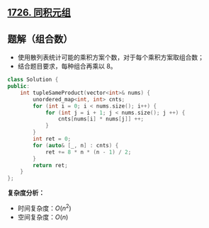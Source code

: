 ## [1726. 同积元组](https://leetcode.cn/problems/tuple-with-same-product/description/)

## 题解（组合数）

- 使用散列表统计可能的乘积方案个数，对于每个乘积方案取组合数；
- 结合题目要求，每种组合再乘以 $8$。

``` C++ []
class Solution {
public:
    int tupleSameProduct(vector<int>& nums) {
        unordered_map<int, int> cnts;
        for (int i = 0; i < nums.size(); i++) {
            for (int j = i + 1; j < nums.size(); j ++) {
                cnts[nums[i] * nums[j]] ++;
            }
        }
        int ret = 0;
        for (auto& [_, n] : cnts) {
            ret += 8 * n * (n - 1) / 2;
        }
        return ret;
    }
};
```

**复杂度分析：**
- 时间复杂度：$O(n^2)$
- 空间复杂度：$O(n)$
